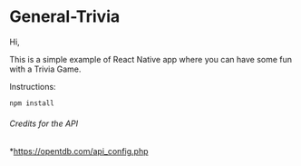 # General-Trivia

Hi,

This is a simple example of React Native app where you can have some fun with a Trivia Game.

Instructions:

```
npm install
```

###### Credits for the API

\*https://opentdb.com/api_config.php
